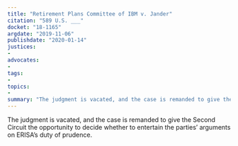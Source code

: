 ```yaml
---
title: "Retirement Plans Committee of IBM v. Jander"
citation: "589 U.S. ___"
docket: "18-1165"
argdate: "2019-11-06"
publishdate: "2020-01-14"
justices:
- 
advocates:
- 
tags:
- 
topics:
- 
summary: "The judgment is vacated, and the case is remanded to give the Second Circuit the opportunity to decide whether to entertain the parties’ arguments on ERISA’s duty of prudence."
---
```

The judgment is vacated, and the case is remanded to give the Second Circuit the opportunity to decide whether to entertain the parties’ arguments on ERISA’s duty of prudence.
